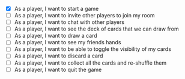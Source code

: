 - [x] As a player, I want to start a game
- [ ] As a player, I want to invite other players to join my room
- [ ] As a player, I want to chat with other players
- [ ] As a player, I want to see the deck of cards that we can draw from
- [ ] As a player, I want to draw a card
- [ ] As a player, I want to see my friends hands
- [ ] As a player, I want to be able to toggle the visibility of my cards
- [ ] As a player, I want to discard a card
- [ ] As a player, I want to collect all the cards and re-shuffle them
- [ ] As a player, I want to quit the game
